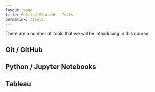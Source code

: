 ```yaml
---
layout: page
title: Getting Started - Tools
permalink: /tools
---
```


There are a number of tools that we will be introducing in this course. 

## Git / GitHub

## Python / Jupyter Notebooks

## Tableau
